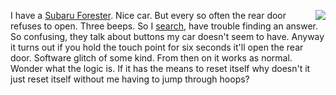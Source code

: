 <img src="http://scripting.com/images/2019/05/15/broccoli.png" border="0" align="right">I have a <a href="https://en.wikipedia.org/wiki/Subaru_Forester">Subaru Forester</a>. Nice car. But every so often the rear door refuses to open. Three beeps. So I <a href="https://www.google.com/search?q=subaru+forester+open+rear+gate&rlz=1C5CHFA_enUS743US747&oq=subaru+forester+open+rear+gate&aqs=chrome..69i57j0l6j69i61.12667j0j4&sourceid=chrome&ie=UTF-8">search</a>, have trouble finding an answer. So confusing, they talk about buttons my car doesn't seem to have. Anyway it turns out if you hold the touch point for six seconds it'll open the rear door. Software glitch of some kind. From then on it works as normal. Wonder what the logic is. If it has the means to reset itself why doesn't it just reset itself without me having to jump through hoops?
